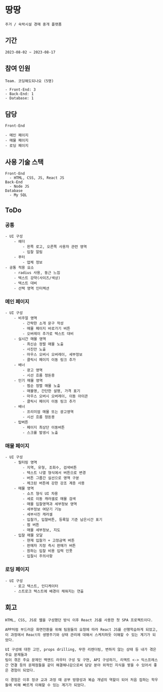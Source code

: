 # 땅땅
    주거 / 숙박시설 경매 중개 플랫폼

## 기간
    2023-08-02 ~ 2023-08-17

## 참여 인원
    Team. 코딩해도되나요 (5명)

    - Front-End: 3
    - Back-End: 1
    - Database: 1

## 담당
    Front-End

    - 메인 페이지
    - 매물 페이지
    - 로딩 페이지

## 사용 기술 스택
    Front-End
      - HTML, CSS, JS, React JS
    Back-End
      - Node JS
    Database
      - My SQL

## ToDo
### 공통
    - UI 구성
        - 헤더
            - 왼쪽 로고, 오른쪽 사용자 관련 영역
            - 입찰 알림           
        - 푸터
            - 업체 정보          
    - 공통 적용 요소
        - radius 사용, 둥근 느낌
        - 텍스트 강약(사이즈/색상)
        - 텍스트 대비
        - 선택 영역 인터렉션


### 메인 페이지
    - UI 구성
        - 비주얼 영역
            - 간략한 소개 문구 작성
            - 매물 페이지 바로가기 버튼
            - 오버레이 추가로 텍스트 대비
        - 실시간 매물 영역
            - 최신순 정렬 매물 노출
            - 사진만 노출
            - 마우스 오버시 오버레이, 세부정보
            - 클릭시 페이지 이동 링크 추가
        - 배너
            - 광고 영역
            - 시선 흐름 정돈용
        - 인기 매물 영역
            - 찜순 정렬 매물 노출
            - 매물명, 간단한 설명, 가격 표기
            - 마우스 오버시 오버레이, 이동 아이콘
            - 클릭시 페이지 이동 링크 추가
        - 배너
            - 프리미엄 매물 또는 광고영역
            - 시선 흐름 정돈용
        - 탑버튼
            - 페이지 최상단 이동버튼
            - 스크롤 발생시 노출

### 매물 페이지
    - UI 구성
        - 필터링 영역
            - 지역, 유형, 조회수, 검색버튼
            - 텍스트 나열 형식에서 버튼으로 변경
            - 버튼 그룹간 실선으로 영역 구분
            - 체크된 버튼에 강한 강조 계층 사용
        - 매물 영역
            - 쇼츠 형식 UI 차용
            - 세로 이동 캐러셀로 매물 검색
            - 매물 입찰영역과 세부정보 영역
            - 세부정보 여닫기 기능
            - 세부사진 캐러셀
            - 입찰가, 입찰버튼, 등록일 기준 남은시간 표기
            - 찜 버튼
            - 매물 세부정보, 지도
        - 입찰 매물 모달
            - 현재 입찰가 + 고정금액 버튼
            - 판매자 지정 즉시 판매가 버튼
            - 원하는 입찰 비용 입력 인풋
            - 입찰시 주의사항

### 로딩 페이지
    - UI 구성
        - 로고 텍스트, 인디케이터
        - 스트로크 텍스트에 배경이 채워지는 연출

## 회고
    HTML, CSS, JS로 웹을 구성했던 방식 이후 React JS를 사용한 첫 SPA 프로젝트이다.

    APP처럼 부드러운 화면전환을 위해 팀원들의 요청에 따라 React JS를 선행학습하게 되었고,
    이 과정에서 React의 생명주기와 상태 관리에 대해서 스케치하듯 이해할 수 있는 계기가 되었다.

    UI 구성에 대한 고민, props drilling, 무한 리렌더링, 변하지 않는 상태 등 내가 겪은 주요 문제들과
    팀이 겪은 주요 문제인 백엔드 라우터 구성 및 구현, API 구성하기, 리액트 <-> 익스프레스 간 연결 등의 문제점들을 같이 해결해나감으로써 담당 분야 외적인 지식을 쌓을 수 있어서 좋은 경험이 되었다. 

    이 경험은 이후 정규 교과 과정 때 공부 방향성과 복습 개념의 역할이 되어 처음 접하는 학우들에 비해 빠르게 이해할 수 있는 계기가 되었다.
